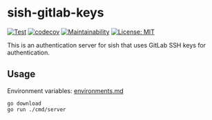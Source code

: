 # sish-gitlab-keys

[![Test](https://github.com/trancong12102/sish-gitlab-keys/actions/workflows/test.yml/badge.svg)](https://github.com/trancong12102/sish-gitlab-keys/actions/workflows/test.yml/badge.svg)
[![codecov](https://codecov.io/gh/trancong12102/sish-gitlab-keys/graph/badge.svg?token=YWN7WWNFH9)](https://codecov.io/gh/trancong12102/sish-gitlab-keys)
[![Maintainability](https://api.codeclimate.com/v1/badges/eb2146e7afe5633a0023/maintainability)](https://codeclimate.com/github/trancong12102/sish-gitlab-keys/maintainability)
[![License: MIT](https://img.shields.io/badge/License-MIT-yellow.svg)](https://opensource.org/licenses/MIT)

This is an authentication server for sish that uses GitLab SSH keys for authentication.

## Usage

Environment variables: [environments.md](./docs/environments.md)

```shell
go download
go run ./cmd/server
```
